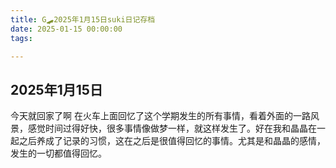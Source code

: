 ```yaml
---
title: G🛹2025年1月15日suki日记存档
date: 2025-01-15 00:00:00
tags:

---
```


## 2025年1月15日
今天就回家了啊
在火车上面回忆了这个学期发生的所有事情，看着外面的一路风景，感觉时间过得好快，很多事情像做梦一样，就这样发生了。好在我和晶晶在一起之后养成了记录的习惯，这在之后是很值得回忆的事情。尤其是和晶晶的感情，发生的一切都值得回忆。